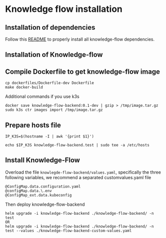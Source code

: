 # Knowledge flow installation

## Installation of dependencies

Follow this [README](https://github.com/ThalesGroup/fred-deployment-factory/tree/main/charts) to properly install all knowledge-flow dependencies.

## Installation of Knowledge-flow

## Compile Dockerfile to get knowledge-flow image

```
cp dockerfiles/Dockerfile-dev Dockerfile
make docker-build
```

Additional commands if you use k3s
```
docker save knowledge-flow-backend:0.1-dev | gzip > /tmp/image.tar.gz
sudo k3s ctr images import /tmp/image.tar.gz
```

## Prepare hosts file

```
IP_K3S=$(hostname -I | awk '{print $1}')

echo $IP_K3S knowledge-flow-backend.test | sudo tee -a /etc/hosts
```

## Install Knowledge-Flow

Overload the file `knowlegde-flow-backend/values.yaml`, specifically the three following variables, we recommend a separated customvalues.yaml file

```
@ConfigMap.data.configuration.yaml
@configMap.data.\.env
@ConfigMap_ext.data.kubeconfig
```

Then deploy knowledge-flow-backend

```
helm upgrade -i knowledge-flow-backend ./knowledge-flow-backend/ -n test
OR
helm upgrade -i knowledge-flow-backend ./knowledge-flow-backend/ -n test --values ./knowledge-flow-backend-custom-values.yaml
```

